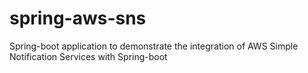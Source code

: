 # spring-aws-sns
Spring-boot application to demonstrate the integration of AWS Simple Notification Services with Spring-boot
